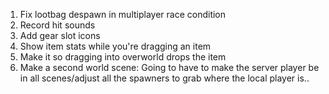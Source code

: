 1. Fix lootbag despawn in multiplayer race condition
2. Record hit sounds
3. Add gear slot icons
4. Show item stats while you're dragging an item
5. Make it so dragging into overworld drops the item
6. Make a second world scene: Going to have to make the server player be in all scenes/adjust all the spawners to grab where the local player is..
